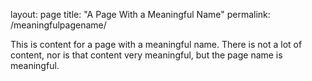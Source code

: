 layout: page
title: "A Page With a Meaningful Name"
permalink: /meaningfulpagename/

This is content for a page with a meaningful name. There is not a lot of content, nor is that content very meaningful, but the
page name is meaningful.
